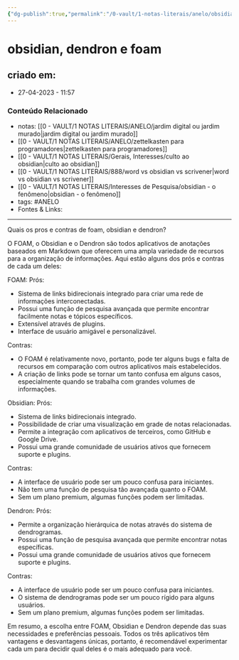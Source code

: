 ```yaml
---
{"dg-publish":true,"permalink":"/0-vault/1-notas-literais/anelo/obsidian-dendron-e-foam/","tags":["ANELO"],"dgHomeLink":true,"dgShowLocalGraph":true,"dgShowFileTree":true,"dgEnableSearch":true}
---
```


# obsidian, dendron e foam

## criado em: 
-  27-04-2023 - 11:57

### Conteúdo Relacionado
- notas: [[0 - VAULT/1 NOTAS LITERAIS/ANELO/jardim digital ou jardim murado\|jardim digital ou jardim murado]]
- [[0 - VAULT/1 NOTAS LITERAIS/ANELO/zettelkasten para programadores\|zettelkasten para programadores]]
- [[0 - VAULT/1 NOTAS LITERAIS/Gerais, Interesses/culto ao obsidian\|culto ao obsidian]]
- [[0 - VAULT/1 NOTAS LITERAIS/888/word vs obsidian vs scrivener\|word vs obsidian vs scrivener]]
- [[0 - VAULT/1 NOTAS LITERAIS/Interesses de Pesquisa/obsidian - o fenômeno\|obsidian - o fenômeno]]
- tags: #ANELO  
- Fontes & Links: 

---

Quais os pros e contras de foam, obsidian e dendron?

O FOAM, o Obsidian e o Dendron são todos aplicativos de anotações baseados em Markdown que oferecem uma ampla variedade de recursos para a organização de informações. Aqui estão alguns dos prós e contras de cada um deles:

FOAM: Prós:

-   Sistema de links bidirecionais integrado para criar uma rede de informações interconectadas.
-   Possui uma função de pesquisa avançada que permite encontrar facilmente notas e tópicos específicos.
-   Extensível através de plugins.
-   Interface de usuário amigável e personalizável.

Contras:

-   O FOAM é relativamente novo, portanto, pode ter alguns bugs e falta de recursos em comparação com outros aplicativos mais estabelecidos.
-   A criação de links pode se tornar um tanto confusa em alguns casos, especialmente quando se trabalha com grandes volumes de informações.

Obsidian: Prós:

-   Sistema de links bidirecionais integrado.
-   Possibilidade de criar uma visualização em grade de notas relacionadas.
-   Permite a integração com aplicativos de terceiros, como GitHub e Google Drive.
-   Possui uma grande comunidade de usuários ativos que fornecem suporte e plugins.

Contras:

-   A interface de usuário pode ser um pouco confusa para iniciantes.
-   Não tem uma função de pesquisa tão avançada quanto o FOAM.
-   Sem um plano premium, algumas funções podem ser limitadas.

Dendron: Prós:

-   Permite a organização hierárquica de notas através do sistema de dendrogramas.
-   Possui uma função de pesquisa avançada que permite encontrar notas específicas.
-   Possui uma grande comunidade de usuários ativos que fornecem suporte e plugins.

Contras:

-   A interface de usuário pode ser um pouco confusa para iniciantes.
-   O sistema de dendrogramas pode ser um pouco rígido para alguns usuários.
-   Sem um plano premium, algumas funções podem ser limitadas.

Em resumo, a escolha entre FOAM, Obsidian e Dendron depende das suas necessidades e preferências pessoais. Todos os três aplicativos têm vantagens e desvantagens únicas, portanto, é recomendável experimentar cada um para decidir qual deles é o mais adequado para você.